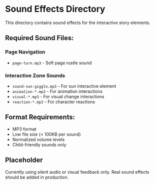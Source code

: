 # Sound Effects Directory

This directory contains sound effects for the interactive story elements.

## Required Sound Files:

### Page Navigation
- `page-turn.mp3` - Soft page rustle sound

### Interactive Zone Sounds
- `sound-sun-giggle.mp3` - For sun interactive element
- `animation-*.mp3` - For animation interactions
- `visual-*.mp3` - For visual change interactions
- `reaction-*.mp3` - For character reactions

## Format Requirements:
- MP3 format
- Low file size (< 100KB per sound)
- Normalized volume levels
- Child-friendly sounds only

## Placeholder
Currently using silent audio or visual feedback only.
Real sound effects should be added in production.